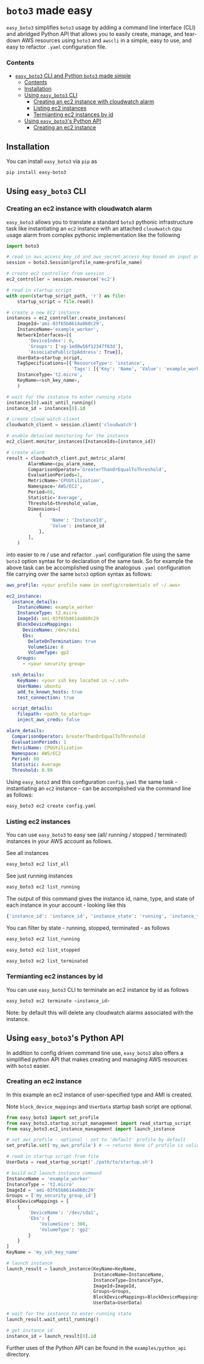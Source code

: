 # `boto3` made easy 

`easy_boto3` simplifies `boto3` usage by adding a command line interface (CLI) and abridged Python API that allows you to easily create, manage, and tear-down AWS resources using `boto3` and `awscli` in a simple, easy to use, and easy to refactor `.yaml` configuration file.

### Contents
- [`easy_boto3` CLI and Python `boto3` made simple](#easy_boto3-cli-and-python-boto3-made-simple)
    - [Contents](#contents)
  - [Installation](#installation)
  - [Using `easy_boto3` CLI](#using-easy_boto3-cli)
    - [Creating an ec2 instance with cloudwatch alarm](#creating-an-ec2-instance-with-cloudwatch-alarm)
    - [Listing ec2 instances](#listing-ec2-instances)
    - [Termianting ec2 instances by id](#termianting-ec2-instances-by-id)
  - [Using `easy_boto3`'s Python API](#using-easy_boto3s-python-api)
    - [Creating an ec2 instance](#creating-an-ec2-instance)

## Installation 

You can install `easy_boto3` via `pip` as

```bash
pip install easy-boto3
```

## Using `easy_boto3` CLI

### Creating an ec2 instance with cloudwatch alarm

`easy_boto3` allows you to translate a standard `boto3` pythonic infrastructure task like instantiating an `ec2` instance with an attached `cloudwatch` cpu usage alarm from complex pythonic implementation like the following 

```python
import boto3

# read in aws_access_key_id and aws_secret_access_key based on input profile_name using boto3
session = boto3.Session(profile_name=profile_name)

# create ec2 controller from session
ec2_controller = session.resource('ec2')

# read in startup script
with open(startup_script_path, 'r') as file:
    startup_script = file.read()

# create a new EC2 instance
instances = ec2_controller.create_instances(
    ImageId='ami-03f65b8614a860c29',
    InstanceName='example_worker',
    NetworkInterfaces=[{
        'DeviceIndex': 0,
        'Groups': ['sg-1ed8w56f12347f63d'],
        'AssociatePublicIpAddress': True}],
    UserData=startup_script,
    TagSpecifications=[{'ResourceType': 'instance',
                        'Tags': [{'Key': 'Name', 'Value': 'example_worker'}]}],
    InstanceType='t2.micro',
    KeyName=<ssh_key_name>,
    )

# wait for the instance to enter running state
instances[0].wait_until_running()
instance_id = instances[0].id

# create cloud watch client
cloudwatch_client = session.client('cloudwatch')

# enable detailed monitoring for the instance
ec2_client.monitor_instances(InstanceIds=[instance_id])

# create alarm
result = cloudwatch_client.put_metric_alarm(
        AlarmName=cpu_alarm_name,
        ComparisonOperator='GreaterThanOrEqualToThreshold',
        EvaluationPeriods=1,
        MetricName='CPUUtilization',
        Namespace='AWS/EC2',
        Period=60,
        Statistic='Average',
        Threshold=threshold_value,
        Dimensions=[
            {
                'Name': 'InstanceId',
                'Value': instance_id
            },
        ],
    )
```

into easier to re / use and refactor `.yaml` configuration file using the same `boto3` option syntax for to declaration of the same task.  So for example the above task can be accomplished using the analogous `.yaml` configuration file carrying over the same `boto3` option syntax as follows:

```yaml
aws_profile: <your profile name in config/credentials of ~/.aws>

ec2_instance:
  instance_details:
    InstanceName: example_worker
    InstanceType: t2.micro
    ImageId: ami-03f65b8614a860c29
    BlockDeviceMappings: 
      DeviceName: /dev/sda1
      Ebs: 
        DeleteOnTermination: true
        VolumeSize: 8
        VolumeType: gp2
    Groups:
      - <your security group>

  ssh_details: 
    KeyName: <your ssh key located in ~/.ssh>
    UserName: ubuntu
    add_to_known_hosts: true
    test_connection: true

  script_details: 
    filepath: <path_to_startup>
    inject_aws_creds: false

alarm_details:
  ComparisonOperator: GreaterThanOrEqualToThreshold
  EvaluationPeriods: 1
  MetricName: CPUUtilization
  Namespace: AWS/EC2
  Period: 60
  Statistic: Average
  Threshold: 0.99
```

Using `easy_boto3` and this configuration `config.yaml` the same task - instantiating an `ec2` instance - can be accomplished via the command line as follows:

```bash
easy_boto3 ec2 create config.yaml
```

### Listing ec2 instances 

You can use `easy_boto3` to easy see (all/ running / stopped / terminated) instances in your AWS account as follows.

See all instances

```bash
easy_boto3 ec2 list_all
```


See just running instances 

```bash
easy_boto3 ec2 list_running
```

The output of this command gives the instance id, name, type, and state of each instance in your account - looking like this

```bash
{'instance_id': 'instance_id', 'instance_state': 'running', 'instance_type': 't2.micro'}
```

You can filter by state - running, stopped, terminated - as follows

```bash
easy_boto3 ec2 list_running
```

```bash
easy_boto3 ec2 list_stopped
```

```bash
easy_boto3 ec2 list_terminated
```

### Termianting ec2 instances by id  

You can use `easy_boto3` CLI to terminate an ec2 instance by id as follows

```bash
easy_boto3 ec2 terminate <instance_id>
```

Note: by default this will delete any cloudwatch alarms associated with the instance.


## Using `easy_boto3`'s Python API

In addition to config driven command line use, `easy_boto3` also offers a simplified python API that makes creating and managing AWS resources with `boto3` easier.

### Creating an ec2 instance 

In this example an ec2 instance of user-specified type and AMI is created.

Note `block_device_mappings` and `UserData` startup bash script are optional.

```python
from easy_boto3 import set_profile
from easy_boto3.startup_script_management import read_startup_script
from easy_boto3.ec2_instance_management import launch_instance

# set aws profile - optional - set to 'default' profile by default
set_profile.set('my_aws_profile') # -> returns None if profile is valid

# read in startup script from file
UserData = read_startup_script('./path/to/startup.sh')

# build ec2 launch instance command
InstanceName = 'example_worker'
InstanceType = 't2.micro'
ImageId = 'ami-03f65b8614a860c29'
Groups = ['my_security_group_id']
BlockDeviceMappings = [
    {
        'DeviceName': '/dev/sda1',
        'Ebs': {
            'VolumeSize': 300,
            'VolumeType': 'gp2'
        }
    }
]
KeyName = 'my_ssh_key_name'

# launch instance
launch_result = launch_instance(KeyName=KeyName,
                                InstanceName=InstanceName,
                                InstanceType=InstanceType,
                                ImageId=ImageId,
                                Groups=Groups,
                                BlockDeviceMappings=BlockDeviceMappings,
                                UserData=UserData)

# wait for the instance to enter running state
launch_result.wait_until_running()

# get instance id
instance_id = launch_result[0].id
```
Further uses of the Python API can be found in the `examples/python_api` directory.
